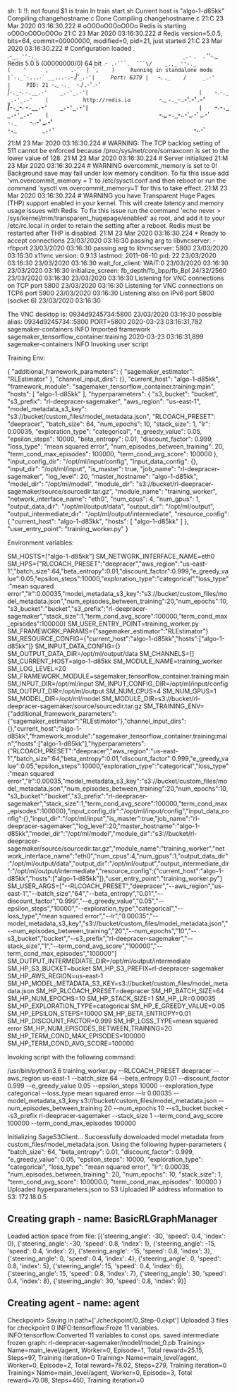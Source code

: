 sh: 1: !!: not found
$1 is train
In train start.sh
Current host is "algo-1-d85kk"
Compiling changehostname.c
Done Compiling changehostname.c
21:C 23 Mar 2020 03:16:30.222 # oO0OoO0OoO0Oo Redis is starting oO0OoO0OoO0Oo
21:C 23 Mar 2020 03:16:30.222 # Redis version=5.0.5, bits=64, commit=00000000, modified=0, pid=21, just started
21:C 23 Mar 2020 03:16:30.222 # Configuration loaded
                _._                                                  
           _.-``__ ''-._                                             
      _.-``    `.  `_.  ''-._           Redis 5.0.5 (00000000/0) 64 bit
  .-`` .-```.  ```\/    _.,_ ''-._                                   
 (    '      ,       .-`  | `,    )     Running in standalone mode
 |`-._`-...-` __...-.``-._|'` _.-'|     Port: 6379
 |    `-._   `._    /     _.-'    |     PID: 21
  `-._    `-._  `-./  _.-'    _.-'                                   
 |`-._`-._    `-.__.-'    _.-'_.-'|                                  
 |    `-._`-._        _.-'_.-'    |           http://redis.io        
  `-._    `-._`-.__.-'_.-'    _.-'                                   
 |`-._`-._    `-.__.-'    _.-'_.-'|                                  
 |    `-._`-._        _.-'_.-'    |                                  
  `-._    `-._`-.__.-'_.-'    _.-'                                   
      `-._    `-.__.-'    _.-'                                       
          `-._        _.-'                                           
              `-.__.-'                                               

21:M 23 Mar 2020 03:16:30.224 # WARNING: The TCP backlog setting of 511 cannot be enforced because /proc/sys/net/core/somaxconn is set to the lower value of 128.
21:M 23 Mar 2020 03:16:30.224 # Server initialized
21:M 23 Mar 2020 03:16:30.224 # WARNING overcommit_memory is set to 0! Background save may fail under low memory condition. To fix this issue add 'vm.overcommit_memory = 1' to /etc/sysctl.conf and then reboot or run the command 'sysctl vm.overcommit_memory=1' for this to take effect.
21:M 23 Mar 2020 03:16:30.224 # WARNING you have Transparent Huge Pages (THP) support enabled in your kernel. This will create latency and memory usage issues with Redis. To fix this issue run the command 'echo never > /sys/kernel/mm/transparent_hugepage/enabled' as root, and add it to your /etc/rc.local in order to retain the setting after a reboot. Redis must be restarted after THP is disabled.
21:M 23 Mar 2020 03:16:30.224 * Ready to accept connections
23/03/2020 03:16:30 passing arg to libvncserver: -rfbport
23/03/2020 03:16:30 passing arg to libvncserver: 5800
23/03/2020 03:16:30 x11vnc version: 0.9.13 lastmod: 2011-08-10  pid: 22
23/03/2020 03:16:30 
23/03/2020 03:16:30 wait_for_client: WAIT:0
23/03/2020 03:16:30 
23/03/2020 03:16:30 initialize_screen: fb_depth/fb_bpp/fb_Bpl 24/32/2560
23/03/2020 03:16:30 
23/03/2020 03:16:30 Listening for VNC connections on TCP port 5800
23/03/2020 03:16:30 Listening for VNC connections on TCP6 port 5900
23/03/2020 03:16:30 Listening also on IPv6 port 5800 (socket 6)
23/03/2020 03:16:30 

The VNC desktop is:      0934d9245734:5800
23/03/2020 03:16:30 possible alias:    0934d9245734::5800
PORT=5800
2020-03-23 03:16:31,782 sagemaker-containers INFO     Imported framework sagemaker_tensorflow_container.training
2020-03-23 03:16:31,899 sagemaker-containers INFO     Invoking user script

Training Env:

{
    "additional_framework_parameters": {
        "sagemaker_estimator": "RLEstimator"
    },
    "channel_input_dirs": {},
    "current_host": "algo-1-d85kk",
    "framework_module": "sagemaker_tensorflow_container.training:main",
    "hosts": [
        "algo-1-d85kk"
    ],
    "hyperparameters": {
        "s3_bucket": "bucket",
        "s3_prefix": "rl-deepracer-sagemaker",
        "aws_region": "us-east-1",
        "model_metadata_s3_key": "s3://bucket/custom_files/model_metadata.json",
        "RLCOACH_PRESET": "deepracer",
        "batch_size": 64,
        "num_epochs": 10,
        "stack_size": 1,
        "lr": 0.00035,
        "exploration_type": "categorical",
        "e_greedy_value": 0.05,
        "epsilon_steps": 10000,
        "beta_entropy": 0.01,
        "discount_factor": 0.999,
        "loss_type": "mean squared error",
        "num_episodes_between_training": 20,
        "term_cond_max_episodes": 100000,
        "term_cond_avg_score": 100000
    },
    "input_config_dir": "/opt/ml/input/config",
    "input_data_config": {},
    "input_dir": "/opt/ml/input",
    "is_master": true,
    "job_name": "rl-deepracer-sagemaker",
    "log_level": 20,
    "master_hostname": "algo-1-d85kk",
    "model_dir": "/opt/ml/model",
    "module_dir": "s3://bucket/rl-deepracer-sagemaker/source/sourcedir.tar.gz",
    "module_name": "training_worker",
    "network_interface_name": "eth0",
    "num_cpus": 4,
    "num_gpus": 1,
    "output_data_dir": "/opt/ml/output/data",
    "output_dir": "/opt/ml/output",
    "output_intermediate_dir": "/opt/ml/output/intermediate",
    "resource_config": {
        "current_host": "algo-1-d85kk",
        "hosts": [
            "algo-1-d85kk"
        ]
    },
    "user_entry_point": "training_worker.py"
}

Environment variables:

SM_HOSTS=["algo-1-d85kk"]
SM_NETWORK_INTERFACE_NAME=eth0
SM_HPS={"RLCOACH_PRESET":"deepracer","aws_region":"us-east-1","batch_size":64,"beta_entropy":0.01,"discount_factor":0.999,"e_greedy_value":0.05,"epsilon_steps":10000,"exploration_type":"categorical","loss_type":"mean squared error","lr":0.00035,"model_metadata_s3_key":"s3://bucket/custom_files/model_metadata.json","num_episodes_between_training":20,"num_epochs":10,"s3_bucket":"bucket","s3_prefix":"rl-deepracer-sagemaker","stack_size":1,"term_cond_avg_score":100000,"term_cond_max_episodes":100000}
SM_USER_ENTRY_POINT=training_worker.py
SM_FRAMEWORK_PARAMS={"sagemaker_estimator":"RLEstimator"}
SM_RESOURCE_CONFIG={"current_host":"algo-1-d85kk","hosts":["algo-1-d85kk"]}
SM_INPUT_DATA_CONFIG={}
SM_OUTPUT_DATA_DIR=/opt/ml/output/data
SM_CHANNELS=[]
SM_CURRENT_HOST=algo-1-d85kk
SM_MODULE_NAME=training_worker
SM_LOG_LEVEL=20
SM_FRAMEWORK_MODULE=sagemaker_tensorflow_container.training:main
SM_INPUT_DIR=/opt/ml/input
SM_INPUT_CONFIG_DIR=/opt/ml/input/config
SM_OUTPUT_DIR=/opt/ml/output
SM_NUM_CPUS=4
SM_NUM_GPUS=1
SM_MODEL_DIR=/opt/ml/model
SM_MODULE_DIR=s3://bucket/rl-deepracer-sagemaker/source/sourcedir.tar.gz
SM_TRAINING_ENV={"additional_framework_parameters":{"sagemaker_estimator":"RLEstimator"},"channel_input_dirs":{},"current_host":"algo-1-d85kk","framework_module":"sagemaker_tensorflow_container.training:main","hosts":["algo-1-d85kk"],"hyperparameters":{"RLCOACH_PRESET":"deepracer","aws_region":"us-east-1","batch_size":64,"beta_entropy":0.01,"discount_factor":0.999,"e_greedy_value":0.05,"epsilon_steps":10000,"exploration_type":"categorical","loss_type":"mean squared error","lr":0.00035,"model_metadata_s3_key":"s3://bucket/custom_files/model_metadata.json","num_episodes_between_training":20,"num_epochs":10,"s3_bucket":"bucket","s3_prefix":"rl-deepracer-sagemaker","stack_size":1,"term_cond_avg_score":100000,"term_cond_max_episodes":100000},"input_config_dir":"/opt/ml/input/config","input_data_config":{},"input_dir":"/opt/ml/input","is_master":true,"job_name":"rl-deepracer-sagemaker","log_level":20,"master_hostname":"algo-1-d85kk","model_dir":"/opt/ml/model","module_dir":"s3://bucket/rl-deepracer-sagemaker/source/sourcedir.tar.gz","module_name":"training_worker","network_interface_name":"eth0","num_cpus":4,"num_gpus":1,"output_data_dir":"/opt/ml/output/data","output_dir":"/opt/ml/output","output_intermediate_dir":"/opt/ml/output/intermediate","resource_config":{"current_host":"algo-1-d85kk","hosts":["algo-1-d85kk"]},"user_entry_point":"training_worker.py"}
SM_USER_ARGS=["--RLCOACH_PRESET","deepracer","--aws_region","us-east-1","--batch_size","64","--beta_entropy","0.01","--discount_factor","0.999","--e_greedy_value","0.05","--epsilon_steps","10000","--exploration_type","categorical","--loss_type","mean squared error","--lr","0.00035","--model_metadata_s3_key","s3://bucket/custom_files/model_metadata.json","--num_episodes_between_training","20","--num_epochs","10","--s3_bucket","bucket","--s3_prefix","rl-deepracer-sagemaker","--stack_size","1","--term_cond_avg_score","100000","--term_cond_max_episodes","100000"]
SM_OUTPUT_INTERMEDIATE_DIR=/opt/ml/output/intermediate
SM_HP_S3_BUCKET=bucket
SM_HP_S3_PREFIX=rl-deepracer-sagemaker
SM_HP_AWS_REGION=us-east-1
SM_HP_MODEL_METADATA_S3_KEY=s3://bucket/custom_files/model_metadata.json
SM_HP_RLCOACH_PRESET=deepracer
SM_HP_BATCH_SIZE=64
SM_HP_NUM_EPOCHS=10
SM_HP_STACK_SIZE=1
SM_HP_LR=0.00035
SM_HP_EXPLORATION_TYPE=categorical
SM_HP_E_GREEDY_VALUE=0.05
SM_HP_EPSILON_STEPS=10000
SM_HP_BETA_ENTROPY=0.01
SM_HP_DISCOUNT_FACTOR=0.999
SM_HP_LOSS_TYPE=mean squared error
SM_HP_NUM_EPISODES_BETWEEN_TRAINING=20
SM_HP_TERM_COND_MAX_EPISODES=100000
SM_HP_TERM_COND_AVG_SCORE=100000

Invoking script with the following command:

/usr/bin/python3.6 training_worker.py --RLCOACH_PRESET deepracer --aws_region us-east-1 --batch_size 64 --beta_entropy 0.01 --discount_factor 0.999 --e_greedy_value 0.05 --epsilon_steps 10000 --exploration_type categorical --loss_type mean squared error --lr 0.00035 --model_metadata_s3_key s3://bucket/custom_files/model_metadata.json --num_episodes_between_training 20 --num_epochs 10 --s3_bucket bucket --s3_prefix rl-deepracer-sagemaker --stack_size 1 --term_cond_avg_score 100000 --term_cond_max_episodes 100000


Initializing SageS3Client...
Successfully downloaded model metadata from custom_files/model_metadata.json.
Using the following hyper-parameters
{
  "batch_size": 64,
  "beta_entropy": 0.01,
  "discount_factor": 0.999,
  "e_greedy_value": 0.05,
  "epsilon_steps": 10000,
  "exploration_type": "categorical",
  "loss_type": "mean squared error",
  "lr": 0.00035,
  "num_episodes_between_training": 20,
  "num_epochs": 10,
  "stack_size": 1,
  "term_cond_avg_score": 100000.0,
  "term_cond_max_episodes": 100000
}
Uploaded hyperparameters.json to S3
Uploaded IP address information to S3: 172.18.0.5
## Creating graph - name: BasicRLGraphManager
Loaded action space from file: [{'steering_angle': -30, 'speed': 0.4, 'index': 0}, {'steering_angle': -30, 'speed': 0.8, 'index': 1}, {'steering_angle': -15, 'speed': 0.4, 'index': 2}, {'steering_angle': -15, 'speed': 0.8, 'index': 3}, {'steering_angle': 0, 'speed': 0.4, 'index': 4}, {'steering_angle': 0, 'speed': 0.8, 'index': 5}, {'steering_angle': 15, 'speed': 0.4, 'index': 6}, {'steering_angle': 15, 'speed': 0.8, 'index': 7}, {'steering_angle': 30, 'speed': 0.4, 'index': 8}, {'steering_angle': 30, 'speed': 0.8, 'index': 9}]
## Creating agent - name: agent
Checkpoint> Saving in path=['./checkpoint/0_Step-0.ckpt']
Uploaded 3 files for checkpoint 0
INFO:tensorflow:Froze 11 variables.
INFO:tensorflow:Converted 11 variables to const ops.
saved intermediate frozen graph: rl-deepracer-sagemaker/model/model_0.pb
Training> Name=main_level/agent, Worker=0, Episode=1, Total reward=25.15, Steps=97, Training iteration=0
Training> Name=main_level/agent, Worker=0, Episode=2, Total reward=78.02, Steps=279, Training iteration=0
Training> Name=main_level/agent, Worker=0, Episode=3, Total reward=70.08, Steps=450, Training iteration=0

